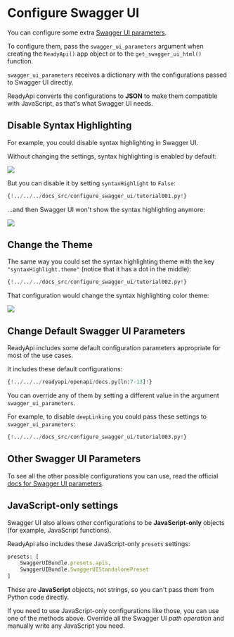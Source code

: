 # Configure Swagger UI

You can configure some extra <a href="https://swagger.io/docs/open-source-tools/swagger-ui/usage/configuration" class="external-link" target="_blank">Swagger UI parameters</a>.

To configure them, pass the `swagger_ui_parameters` argument when creating the `ReadyApi()` app object or to the `get_swagger_ui_html()` function.

`swagger_ui_parameters` receives a dictionary with the configurations passed to Swagger UI directly.

ReadyApi converts the configurations to **JSON** to make them compatible with JavaScript, as that's what Swagger UI needs.

## Disable Syntax Highlighting

For example, you could disable syntax highlighting in Swagger UI.

Without changing the settings, syntax highlighting is enabled by default:

<img src="/img/tutorial/extending-openapi/image02.png">

But you can disable it by setting `syntaxHighlight` to `False`:

```Python hl_lines="3"
{!../../../docs_src/configure_swagger_ui/tutorial001.py!}
```

...and then Swagger UI won't show the syntax highlighting anymore:

<img src="/img/tutorial/extending-openapi/image03.png">

## Change the Theme

The same way you could set the syntax highlighting theme with the key `"syntaxHighlight.theme"` (notice that it has a dot in the middle):

```Python hl_lines="3"
{!../../../docs_src/configure_swagger_ui/tutorial002.py!}
```

That configuration would change the syntax highlighting color theme:

<img src="/img/tutorial/extending-openapi/image04.png">

## Change Default Swagger UI Parameters

ReadyApi includes some default configuration parameters appropriate for most of the use cases.

It includes these default configurations:

```Python
{!../../../readyapi/openapi/docs.py[ln:7-13]!}
```

You can override any of them by setting a different value in the argument `swagger_ui_parameters`.

For example, to disable `deepLinking` you could pass these settings to `swagger_ui_parameters`:

```Python hl_lines="3"
{!../../../docs_src/configure_swagger_ui/tutorial003.py!}
```

## Other Swagger UI Parameters

To see all the other possible configurations you can use, read the official <a href="https://swagger.io/docs/open-source-tools/swagger-ui/usage/configuration" class="external-link" target="_blank">docs for Swagger UI parameters</a>.

## JavaScript-only settings

Swagger UI also allows other configurations to be **JavaScript-only** objects (for example, JavaScript functions).

ReadyApi also includes these JavaScript-only `presets` settings:

```JavaScript
presets: [
    SwaggerUIBundle.presets.apis,
    SwaggerUIBundle.SwaggerUIStandalonePreset
]
```

These are **JavaScript** objects, not strings, so you can't pass them from Python code directly.

If you need to use JavaScript-only configurations like those, you can use one of the methods above. Override all the Swagger UI *path operation* and manually write any JavaScript you need.
